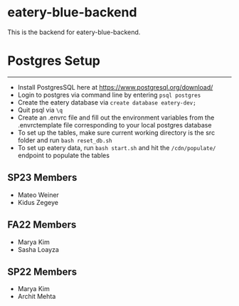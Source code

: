 # eatery-blue-backend

This is the backend for eatery-blue-backend.

# Postgres Setup
---------------
* Install PostgresSQL here at https://www.postgresql.org/download/
* Login to postgres via command line by entering ``psql postgres``
* Create the eatery database via ``create database eatery-dev;``
* Quit psql via ``\q``
* Create an .envrc file and fill out the environment variables from the .envrctemplate file corresponding to your local postgres database
* To set up the tables, make sure current working directory is the src folder and run ``bash reset_db.sh``
* To set up eatery data, run ``bash start.sh`` and hit the ``/cdn/populate/`` endpoint to populate the tables

SP23 Members
---------------
- Mateo Weiner
- Kidus Zegeye

FA22 Members
---------------
- Marya Kim
- Sasha Loayza 

SP22 Members
--------------
- Marya Kim
- Archit Mehta
